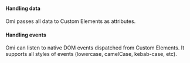 <h4 id="omi-handling-data">Handling data</h4>

Omi passes all data to Custom Elements as attributes. 

<h4 id="omi-handling-events">Handling events</h4>

Omi can listen to native DOM events dispatched from Custom Elements. It supports all styles of events (lowercase, camelCase, kebab-case, etc).